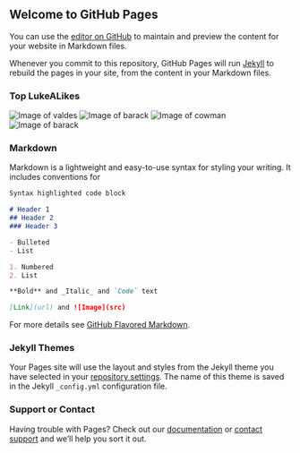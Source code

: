 ## Welcome to GitHub Pages

You can use the [editor on GitHub](https://github.com/joner125/doppelganger/edit/master/index.md) to maintain and preview the content for your website in Markdown files.

Whenever you commit to this repository, GitHub Pages will run [Jekyll](https://jekyllrb.com/) to rebuild the pages in your site, from the content in your Markdown files.

### Top LukeALikes

![Image of valdes](https://joner125.github.io/LukeALike/_80147706_valdes_united.jpg)
![Image of barack](https://joner125.github.io/LukeALike/overview-Barack-Obama.jpg)
![Image of cowman](https://joner125.github.io/LukeALike/mantoungecow.jpg)
![Image of barack](https://joner125.github.io/LukeALike/Steve-O_by_Gage_Skidmore.jpg)

### Markdown

Markdown is a lightweight and easy-to-use syntax for styling your writing. It includes conventions for

```markdown
Syntax highlighted code block

# Header 1
## Header 2
### Header 3

- Bulleted
- List

1. Numbered
2. List

**Bold** and _Italic_ and `Code` text

[Link](url) and ![Image](src)
```

For more details see [GitHub Flavored Markdown](https://guides.github.com/features/mastering-markdown/).

### Jekyll Themes

Your Pages site will use the layout and styles from the Jekyll theme you have selected in your [repository settings](https://github.com/joner125/doppelganger/settings). The name of this theme is saved in the Jekyll `_config.yml` configuration file.

### Support or Contact

Having trouble with Pages? Check out our [documentation](https://help.github.com/categories/github-pages-basics/) or [contact support](https://github.com/contact) and we’ll help you sort it out.
